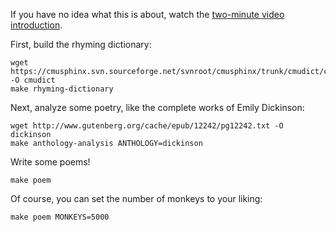 If you have no idea what this is about, watch the
[two-minute video introduction](http://www.youtube.com/watch?v=2N67nV5jPJs).

First, build the rhyming dictionary:

    wget https://cmusphinx.svn.sourceforge.net/svnroot/cmusphinx/trunk/cmudict/cmudict.0.6d -O cmudict
    make rhyming-dictionary

Next, analyze some poetry, like the complete works of Emily Dickinson:

    wget http://www.gutenberg.org/cache/epub/12242/pg12242.txt -O dickinson
    make anthology-analysis ANTHOLOGY=dickinson

Write some poems!

    make poem

Of course, you can set the number of monkeys to your liking:

    make poem MONKEYS=5000
